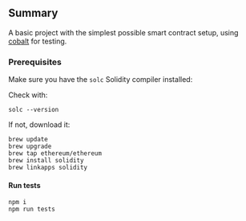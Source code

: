 ## Summary
A basic project with the simplest possible smart contract setup, using
[cobalt](https://github.com/appliedblockchain/cobalt) for testing.

### Prerequisites

Make sure you have the `solc` Solidity compiler installed:

Check with:
```
solc --version
```

If not, download it:
```
brew update
brew upgrade
brew tap ethereum/ethereum
brew install solidity
brew linkapps solidity
```
#### Run tests
```
npm i
npm run tests
```
